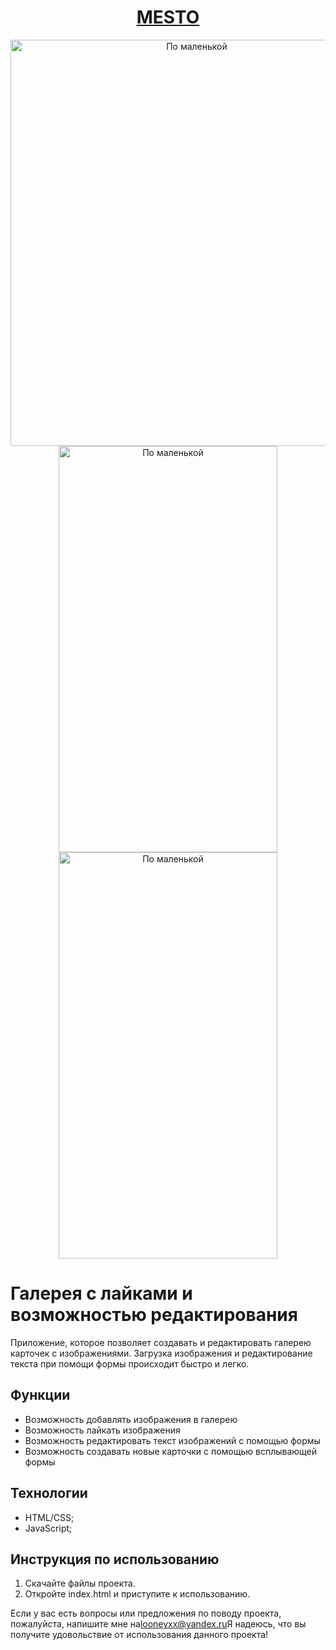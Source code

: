 <h1  align="center"><a href="https://looneyxx.github.io/MESTO-PROJECT/html.index)">MESTO</a></h1>
<p float="left">
<p align="center">
<img   width="580px" height="650px" alt="По маленькой" src="https://i.ibb.co/yS1YfD9/main-illustration.png">
<img   width="350px" height="650px" alt="По маленькой" src="https://i.ibb.co/7kWnjG2/image-2.png">
<img   width="350px" height="650px" alt="По маленькой" src="https://i.ibb.co/frH6fgF/MOBILE-EDIT-FORM.png">
</p>







  # Галерея с лайками и возможностью редактирования
  
  Приложение, которое позволяет создавать и редактировать галерею карточек с изображениями. Загрузка изображения и редактирование текста при помощи формы происходит быстро и легко.
  
  ## Функции
  * Возможность добавлять изображения в галерею
  * Возможность лайкать изображения
  * Возможность редактировать текст изображений с помощью формы
  * Возможность создавать новые карточки с помощью всплывающей формы
  
  ## Технологии

  * HTML/CSS;
  * JavaScript;
  
  ## Инструкция по использованию
  1. Скачайте файлы проекта.
  2. Откройте index.html и приступите к использованию.
  
  Если у вас есть вопросы или предложения по поводу проекта, пожалуйста, напишите мне на<looneyxx@yandex.ru>Я надеюсь, что вы получите удовольствие от использования данного проекта!

